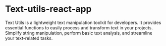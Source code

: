 # Text-utils-react-app
Text Utils is a lightweight text manipulation toolkit for developers. It provides essential functions to easily process and transform text in your projects. Simplify string manipulation, perform basic text analysis, and streamline your text-related tasks.
